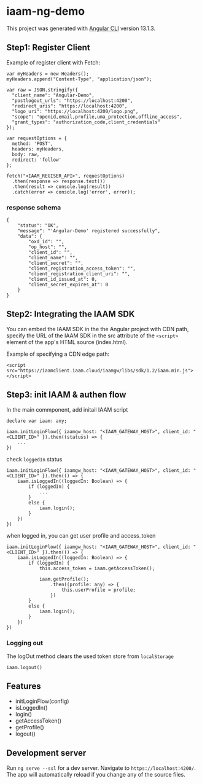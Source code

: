 # iaam-ng-demo
This project was generated with [Angular CLI](https://github.com/angular/angular-cli) version 13.1.3.

## Step1: Register Client
Example of register client with Fetch:
````
var myHeaders = new Headers();
myHeaders.append("Content-Type", "application/json");

var raw = JSON.stringify({
  "client_name": "Angular-Demo",
  "postlogout_urls": "https://localhost:4200",
  "redirect_uris": "https://localhost:4200",
  "logo_uri": "https://localhost:4200/logo.png",
  "scope": "openid,email,profile,uma_protection,offline_access",
  "grant_types": "authorization_code,client_credentials"
});

var requestOptions = {
  method: 'POST',
  headers: myHeaders,
  body: raw,
  redirect: 'follow'
};

fetch("<IAAM_REGISER_API>", requestOptions)
  .then(response => response.text())
  .then(result => console.log(result))
  .catch(error => console.log('error', error));
````

### response schema
```
{
    "status": "OK",
    "message": "'Angular-Demo' registered successfully",
    "data": {
        "oxd_id": "",
        "op_host": "",
        "client_id": "",
        "client_name": "",
        "client_secret": "",
        "client_registration_access_token": "",
        "client_registration_client_uri": "",
        "client_id_issued_at": 0,
        "client_secret_expires_at": 0
    }
}
```

## Step2: Integrating the IAAM SDK 
You can embed the IAAM SDK in the the Angular project with CDN path, specify the URL of the IAAM SDK in the src attribute of the `<script>` element of the app's HTML source (index.html).

Example of specifying a CDN edge path:

```<script  src="https://iaamclient.iaam.cloud/iaamgw/libs/sdk/1.2/iaam.min.js"></script>```

## Step3: init IAAM & authen flow
In the main commponent, add initail IAAM script
```
declare var iaam: any;

iaam.initLoginFlow({ iaamgw_host: "<IAAM_GATEWAY_HOST>", client_id: "<CLIENT_ID>" }).then((statuss) => {
    ...
})
```

check `loggedIn` status
```
iaam.initLoginFlow({ iaamgw_host: "<IAAM_GATEWAY_HOST>", client_id: "<CLIENT_ID>" }).then(() => {
    iaam.isLoggedIn((loggedIn: Boolean) => {
        if (loggedIn) {
            ...
        }
        else {
            iaam.login();
        }
    })
})
```

when logged in, you can get user profile and access_token
```
iaam.initLoginFlow({ iaamgw_host: "<IAAM_GATEWAY_HOST>", client_id: "<CLIENT_ID>" }).then(() => {
    iaam.isLoggedIn((loggedIn: Boolean) => {
        if (loggedIn) {
            this.access_token = iaam.getAccessToken();

            iaam.getProfile();
                .then((profile: any) => {
                    this.userProfile = profile;
                })
        }
        else {
            iaam.login();
        }
    })
})
```

### Logging out
The logOut method clears the used token store from `localStorage`
```
iaam.logout()
```

## Features
- initLoginFlow(config)
- isLoggedIn()
- login()
- getAccessToken()
- getProfile()
- logout()


## Development server

Run `ng serve --ssl` for a dev server. Navigate to `https://localhost:4200/`. The app will automatically reload if you change any of the source files.

